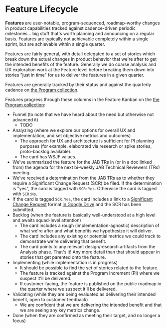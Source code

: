 # Feature Lifecycle

**Features** are user-notable, program-sequenced, roadmap-worthy changes in product capabilities tracked against cadence-driven periodic milestones... big stuff that's worth planning and announcing on a regular basis. Features are typically not achievable completely within a single sprint, but are achievable within a single quarter.

Features are fairly general, with detail delegated to a set of stories which break down the actual changes in product behavior that we're after to get the intended benefits of the feature. Generally we do coarse analysis and UX exploration work at the Feature level before breaking them down into stories "just in time" for us to deliver the features in a given quarter.
 
Features are generally tracked by their status and against the quarterly cadence on [the Program collection](https://favro.com/organization/1e11108a2da81e3bd7153a7a/0b64f44bc57f65052fad8244).

Features progress through these columns in the Feature Kanban on the [the Program collection](https://favro.com/organization/1e11108a2da81e3bd7153a7a/0b64f44bc57f65052fad8244):

- Funnel (to note that we have heard about the need but otherwise not advanced it)
  - TODO
- Analyzing (where we explore our options for overall UX and implementation, and set objective metrics and outcomes)
  - The approach for UX and architecture is sufficient for PI planning purposes (for example, elaborated via research or spike stories, proto-backlog available).
  - The card has WSJF values.
- We've summarized the feature for the JAB TRs in (or in a doc linked from) the agenda for the next bi-weekly JAB Technical Reviewers (TRs) meeting.
- We've received a determination from the JAB TRs as to whether they require a Significant Change Request (SCR) be filed. If the determination is "yes", the card is tagged with `SCR:Yes`. Otherwise the card is tagged with `SCR:No`.
- If the card is tagged `SCR:Yes`, the card includes a link to a [Significant Change Request](https://docs.google.com/a/gsa.gov/document/d/16GaDO1xnHrqEEetbonNpo4P10LlGoDHR-jedqBo1yB8/edit?usp=drive_web) format [in Google Drive](https://drive.google.com/drive/folders/0B1cewEqKcWCbU1lSUXhEVUNZWUU) and the SCR has been submitted.
- Backlog (when the feature is basically well-understood at a high level and awaits squad-level attention)
  - The card includes a rough (implementation-agnostic) description of what we're after and what benefits we hypothesize it will deliver.
  - The card includes any existing or potential metrics we could track to demonstrate we're delivering that benefit.
  - The card points to any relevant design/research artifacts from the Analysis phase. That's it! Any more detail than that should appear in stories that get parented onto the feature.
- Implementing (while implementation is in progress)
  - It should be possible to find the set of stories related to the feature.
  - The feature is tracked against the Program Increment (PI) where we suspect it'll be delivered.
  - If customer-facing, the feature is published on the public roadmap in the quarter where we suspect it'll be delivered.
- Validating (while they are being evaluated as delivering their intended benefit, open to customer feedback)
  - We are confident that we are delivering the intended benefit and that we are seeing any key metrics change.
- Done (when they are confirmed as meeting their target, and no longer a focus)
